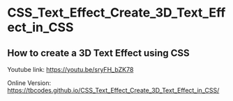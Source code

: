 # CSS_Text_Effect_Create_3D_Text_Effect_in_CSS
## How to create a 3D Text Effect using CSS

Youtube link: https://youtu.be/sryFH_bZK78


Online Version: 
https://tbcodes.github.io/CSS_Text_Effect_Create_3D_Text_Effect_in_CSS/

